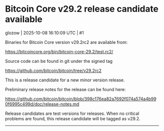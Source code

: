 # Bitcoin Core v29.2 release candidate available

glozow | 2025-10-08 16:10:09 UTC | #1

Binaries for Bitcoin Core version v29.2rc2 are available from:

https://bitcoincore.org/bin/bitcoin-core-29.2/test.rc2/

Source code can be found in git under the signed tag

https://github.com/bitcoin/bitcoin/tree/v29.2rc2

This is a release candidate for a new minor version release.

Preliminary release notes for the release can be found here:

https://github.com/bitcoin/bitcoin/blob/398c176ea82a7692f074a574a4b990f6995c499d/doc/release-notes.md

Release candidates are test versions for releases.
When no critical problems are found, this release candidate
will be tagged as v29.2.

-------------------------

